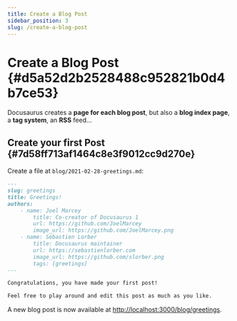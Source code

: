 ```yaml
---
title: Create a Blog Post
sidebar_position: 3
slug: /create-a-blog-post
---
```




# Create a Blog Post {#d5a52d2b2528488c952821b0d4b7ce53}


Docusaurus creates a **page for each blog post**, but also a **blog index page**, a **tag system**, an **RSS** feed…


## Create your first Post {#7d58ff713af1464c8e3f9012cc9d270e}


Create a file at `blog/2021-02-28-greetings.md`:


```markdown
---
slug: greetings
title: Greetings!
authors:
	- name: Joel Marcey
		title: Co-creator of Docusaurus 1
		url: https://github.com/JoelMarcey
		image_url: https://github.com/JoelMarcey.png
	- name: Sébastien Lorber
		title: Docusaurus maintainer
		url: https://sebastienlorber.com
		image_url: https://github.com/slorber.png
		tags: [greetings]
---

Congratulations, you have made your first post!

Feel free to play around and edit this post as much as you like.
```


A new blog post is now available at [http://localhost:3000/blog/greetings](http://localhost:3000/blog/greetings).

